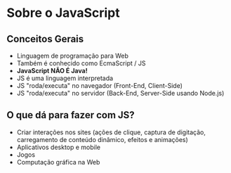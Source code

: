 # Sobre o JavaScript

## Conceitos Gerais

- Linguagem de programação para Web
- Também é conhecido como EcmaScript / JS
- **JavaScript NÃO É Java!**
- JS é uma linguagem interpretada
- JS "roda/executa" no navegador (Front-End, Client-Side)
- JS "roda/executa" no servidor (Back-End, Server-Side usando Node.js)

## O que dá para fazer com JS?

- Criar interações nos sites (ações de clique, captura de digitação, carregamento de conteúdo dinâmico, efeitos e animações)
- Aplicativos desktop e mobile
- Jogos 
- Computação gráfica na Web




